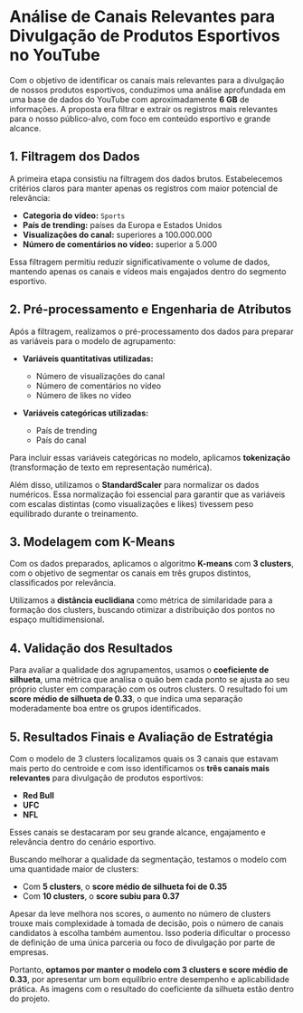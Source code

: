 # Análise de Canais Relevantes para Divulgação de Produtos Esportivos no YouTube

Com o objetivo de identificar os canais mais relevantes para a divulgação de nossos produtos esportivos, conduzimos uma análise aprofundada em uma base de dados do YouTube com aproximadamente **6 GB** de informações. A proposta era filtrar e extrair os registros mais relevantes para o nosso público-alvo, com foco em conteúdo esportivo e grande alcance.

## 1. Filtragem dos Dados

A primeira etapa consistiu na filtragem dos dados brutos. Estabelecemos critérios claros para manter apenas os registros com maior potencial de relevância:

- **Categoria do vídeo:** `Sports`  
- **País de trending:** países da Europa e Estados Unidos  
- **Visualizações do canal:** superiores a 100.000.000  
- **Número de comentários no vídeo:** superior a 5.000  

Essa filtragem permitiu reduzir significativamente o volume de dados, mantendo apenas os canais e vídeos mais engajados dentro do segmento esportivo.

## 2. Pré-processamento e Engenharia de Atributos

Após a filtragem, realizamos o pré-processamento dos dados para preparar as variáveis para o modelo de agrupamento:

- **Variáveis quantitativas utilizadas:**
  - Número de visualizações do canal  
  - Número de comentários no vídeo  
  - Número de likes no vídeo  

- **Variáveis categóricas utilizadas:**
  - País de trending  
  - País do canal  

Para incluir essas variáveis categóricas no modelo, aplicamos **tokenização** (transformação de texto em representação numérica).

Além disso, utilizamos o **StandardScaler** para normalizar os dados numéricos. Essa normalização foi essencial para garantir que as variáveis com escalas distintas (como visualizações e likes) tivessem peso equilibrado durante o treinamento.

## 3. Modelagem com K-Means

Com os dados preparados, aplicamos o algoritmo **K-means** com **3 clusters**, com o objetivo de segmentar os canais em três grupos distintos, classificados por relevância.

Utilizamos a **distância euclidiana** como métrica de similaridade para a formação dos clusters, buscando otimizar a distribuição dos pontos no espaço multidimensional.

## 4. Validação dos Resultados

Para avaliar a qualidade dos agrupamentos, usamos o **coeficiente de silhueta**, uma métrica que analisa o quão bem cada ponto se ajusta ao seu próprio cluster em comparação com os outros clusters. O resultado foi um **score médio de silhueta de 0.33**, o que indica uma separação moderadamente boa entre os grupos identificados.

## 5. Resultados Finais e Avaliação de Estratégia

Com o modelo de 3 clusters localizamos quais os 3 canais que estavam mais perto do centroide e com isso identificamos os **três canais mais relevantes** para divulgação de produtos esportivos:

- **Red Bull**
- **UFC**
- **NFL**

Esses canais se destacaram por seu grande alcance, engajamento e relevância dentro do cenário esportivo.

Buscando melhorar a qualidade da segmentação, testamos o modelo com uma quantidade maior de clusters:

- Com **5 clusters**, o **score médio de silhueta foi de 0.35**  
- Com **10 clusters**, o **score subiu para 0.37**

Apesar da leve melhora nos scores, o aumento no número de clusters trouxe mais complexidade à tomada de decisão, pois o número de canais candidatos à escolha também aumentou. Isso poderia dificultar o processo de definição de uma única parceria ou foco de divulgação por parte de empresas.

Portanto, **optamos por manter o modelo com 3 clusters e score médio de 0.33**, por apresentar um bom equilíbrio entre desempenho e aplicabilidade prática. As imagens com o resultado do coeficiente da silhueta estão dentro do projeto.
